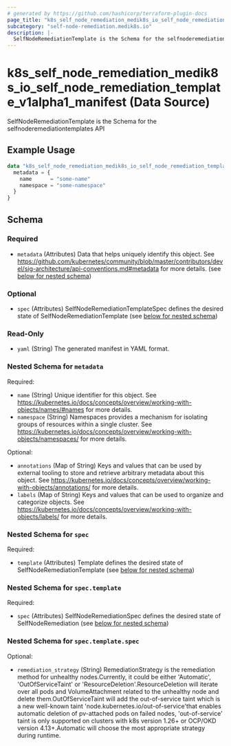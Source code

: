 ```yaml
---
# generated by https://github.com/hashicorp/terraform-plugin-docs
page_title: "k8s_self_node_remediation_medik8s_io_self_node_remediation_template_v1alpha1_manifest Data Source - terraform-provider-k8s"
subcategory: "self-node-remediation.medik8s.io"
description: |-
  SelfNodeRemediationTemplate is the Schema for the selfnoderemediationtemplates API
---
```


# k8s_self_node_remediation_medik8s_io_self_node_remediation_template_v1alpha1_manifest (Data Source)

SelfNodeRemediationTemplate is the Schema for the selfnoderemediationtemplates API

## Example Usage

```terraform
data "k8s_self_node_remediation_medik8s_io_self_node_remediation_template_v1alpha1_manifest" "example" {
  metadata = {
    name      = "some-name"
    namespace = "some-namespace"
  }
}
```

<!-- schema generated by tfplugindocs -->
## Schema

### Required

- `metadata` (Attributes) Data that helps uniquely identify this object. See https://github.com/kubernetes/community/blob/master/contributors/devel/sig-architecture/api-conventions.md#metadata for more details. (see [below for nested schema](#nestedatt--metadata))

### Optional

- `spec` (Attributes) SelfNodeRemediationTemplateSpec defines the desired state of SelfNodeRemediationTemplate (see [below for nested schema](#nestedatt--spec))

### Read-Only

- `yaml` (String) The generated manifest in YAML format.

<a id="nestedatt--metadata"></a>
### Nested Schema for `metadata`

Required:

- `name` (String) Unique identifier for this object. See https://kubernetes.io/docs/concepts/overview/working-with-objects/names/#names for more details.
- `namespace` (String) Namespaces provides a mechanism for isolating groups of resources within a single cluster. See https://kubernetes.io/docs/concepts/overview/working-with-objects/namespaces/ for more details.

Optional:

- `annotations` (Map of String) Keys and values that can be used by external tooling to store and retrieve arbitrary metadata about this object. See https://kubernetes.io/docs/concepts/overview/working-with-objects/annotations/ for more details.
- `labels` (Map of String) Keys and values that can be used to organize and categorize objects. See https://kubernetes.io/docs/concepts/overview/working-with-objects/labels/ for more details.


<a id="nestedatt--spec"></a>
### Nested Schema for `spec`

Required:

- `template` (Attributes) Template defines the desired state of SelfNodeRemediationTemplate (see [below for nested schema](#nestedatt--spec--template))

<a id="nestedatt--spec--template"></a>
### Nested Schema for `spec.template`

Required:

- `spec` (Attributes) SelfNodeRemediationSpec defines the desired state of SelfNodeRemediation (see [below for nested schema](#nestedatt--spec--template--spec))

<a id="nestedatt--spec--template--spec"></a>
### Nested Schema for `spec.template.spec`

Optional:

- `remediation_strategy` (String) RemediationStrategy is the remediation method for unhealthy nodes.Currently, it could be either 'Automatic', 'OutOfServiceTaint' or 'ResourceDeletion'.ResourceDeletion will iterate over all pods and VolumeAttachment related to the unhealthy node and delete them.OutOfServiceTaint will add the out-of-service taint which is a new well-known taint 'node.kubernetes.io/out-of-service'that enables automatic deletion of pv-attached pods on failed nodes, 'out-of-service' taint is only supported on clusters with k8s version 1.26+ or OCP/OKD version 4.13+.Automatic will choose the most appropriate strategy during runtime.
